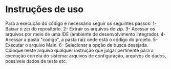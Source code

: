 # Instruções de uso
Para a execução do código é necessário seguir os seguintes passos:
1- Baixar o zip do repositório.
2- Extrair os arquivos do zip.
3- Acessar os arquivos por meio de uma IDE (ambiente de desenvolvimento integrado).
4- Acessar a pasta "codigo", a pasta raiz onde está o código do projeto.
5- Executar o arquivo Main.
6- Selecionar a opção de busca desejada.
Coloque neste arquivo qualquer instrução que julgar pertinente para a execução correta do sistema: arquivos de configuração, arquivos de dados, possíveis dados de teste etc.
